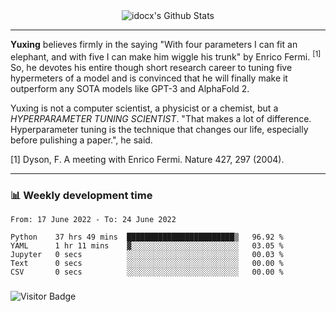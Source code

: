 <div align="center">
    <img align="center" src="https://github-readme-stats.vercel.app/api?username=idocx&show_icons=true&count_private=true&hide_border=true" alt="idocx's Github Stats"></img>
</div>

---

**Yuxing** believes firmly in the saying "With four parameters I can fit an elephant, and with five I can make him wiggle his trunk" by Enrico Fermi. <sup>[1]</sup> So, he devotes his entire though short research career to tuning five hypermeters of a model and is convinced that he will finally make it outperform any SOTA models like GPT-3 and AlphaFold 2.

Yuxing is not a computer scientist, a physicist or a chemist, but a *HYPERPARAMETER TUNING SCIENTIST*. "That makes a lot of difference. Hyperparameter tuning is the technique that changes our life, especially before pulishing a paper.", he said.

[1] Dyson, F. A meeting with Enrico Fermi. Nature 427, 297 (2004).


---

### 📊 Weekly development time
<!--START_SECTION:waka-->

```text
From: 17 June 2022 - To: 24 June 2022

Python    37 hrs 49 mins  ████████████████████████▒   96.92 %
YAML      1 hr 11 mins    ▓░░░░░░░░░░░░░░░░░░░░░░░░   03.05 %
Jupyter   0 secs          ░░░░░░░░░░░░░░░░░░░░░░░░░   00.03 %
Text      0 secs          ░░░░░░░░░░░░░░░░░░░░░░░░░   00.00 %
CSV       0 secs          ░░░░░░░░░░░░░░░░░░░░░░░░░   00.00 %
```

<!--END_SECTION:waka-->

### 

![Visitor Badge](https://visitor-badge.laobi.icu/badge?page_id=idocx.idocx)